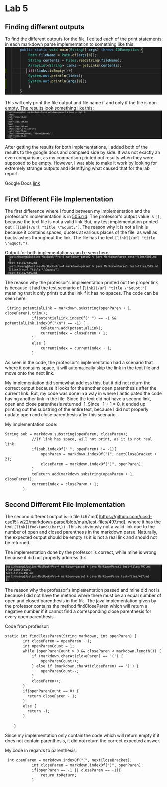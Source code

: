 # Lab 5

## Finding different outputs

To find the different outputs for the file, I edited each of the print statements in each markdown parse implementation to something like this: ![Code implementation](output1.png)

This will only print the file output and file name if and only if the file is non empty. The results look something like this:
![Results](output2.png)

After getting the results for both implementations, I added both of the results to the google docs and compared side by side. It was not exactly an even comparison, as my comparison printed out results when they were supposed to be empty. However, I was able to make it work by looking for extremely strange outputs and identifying what caused that for the lab report.

Google Docs [link](https://docs.google.com/spreadsheets/d/1esdOzHaPRJhf90w0g5tPlEBzoS7O3a7hU6zmWr8CfkM/edit?usp=sharing)

## First Different File Implementation

The first difference where I found between my implementation and the professor's implementation is in [505.md](https://github.com/ucsd-cse15l-w22/markdown-parse/blob/main/test-files/505.md). The professor's output value is `[]`, because the text file is not a valid link. But, my test implementation printed out `[[link](/url "title \"&quot;"]`. The reason why it is not a link is because it contains spaces, quotes at various places of the file, as well as backslashes throughout the link. The file has the text `[link](/url "title \"&quot;")`. 

Output for both implementations can be seen here:
![Different output](difoutput1.png)

The reason why the professor's implementation printed out the proper link is because it had the test scenario of `[link](/url "title \"&quot;")` meaning that it only prints out the link if it has no spaces. The code can be seen here:

```
 String potentialLink = markdown.substring(openParen + 1, closeParen).trim();
            if(potentialLink.indexOf(" ") == -1 && potentialLink.indexOf("\n") == -1) {
                toReturn.add(potentialLink);
                currentIndex = closeParen + 1;
            }
            else {
                currentIndex = currentIndex + 1;
            }
```

As seen in the code, the professor's implementation had a scenario that where it contains space, it will automatically skip the link in the text file and move onto the next link.

My implementation did somewhat address this, but it did not return the correct output because it looks for the another open parenthesis after the current link. But, my code was done in a way in where I anticipated the code having another link in the file. Since the text did not have a second link, open and close parenthesis returned -1. Since -1 + 1 = 0, it ended up printing out the substring of the entire text, because I did not properly update open and close parenthesis after this scenario.

My implementation code:

```
String sub = markdown.substring(openParen, closeParen);
            //If link has space, will not print, as it is not real link.
            if(sub.indexOf(" ", openParen) != -1){
                openParen = markdown.indexOf("(", nextCloseBracket + 2);
                closeParen = markdown.indexOf(")", openParen);
            }
            toReturn.add(markdown.substring(openParen + 1, closeParen));
            currentIndex = closeParen + 1;
        }
```



## Second Differemt File Implementation

The second different output is in file (497.md)[https://github.com/ucsd-cse15l-w22/markdown-parse/blob/main/test-files/497.md], where it has the text `[link](foo\(and\(bar\))`. This is obviously not a valid link due to the number of open and closed parenthesis in the markdown parse. Naturally, the expected output should be empty as it is not a real link and should not be returned. 

The implementation done by the professor is correct, while mine is wrong because it did not properly address this. 

![Second output implementation](difimp2.png)

The reason why the professor's implementation passed and mine did not is because I did not have the method where there must be an equal number of open and closed parenthesis in the file. The java implementation given by the professor contains the method findCloseParen which will return a negative number if it cannot find a corresponding close parenthesis for every open parenthesis. 

Code from professor:
``` 
static int findCloseParen(String markdown, int openParen) {
        int closeParen = openParen + 1;
        int openParenCount = 1;
        while (openParenCount > 0 && closeParen < markdown.length()) {
            if (markdown.charAt(closeParen) == '(') {
                openParenCount++;
            } else if (markdown.charAt(closeParen) == ')') {
                openParenCount--;
            }
            closeParen++;
        }
        if(openParenCount == 0) {
          return closeParen - 1;
        }
        else {
          return -1;
        }

    } 
```
Since my implementation only contain the code which will return empty if it does not contain parenthesis, it did not return the correct expected answer.

My code in regards to parenthesis:
```
 int openParen = markdown.indexOf("(", nextCloseBracket);
            int closeParen = markdown.indexOf(")", openParen);
            if(openParen == -1 || closeParen == -1){
                return toReturn;
            }
```



